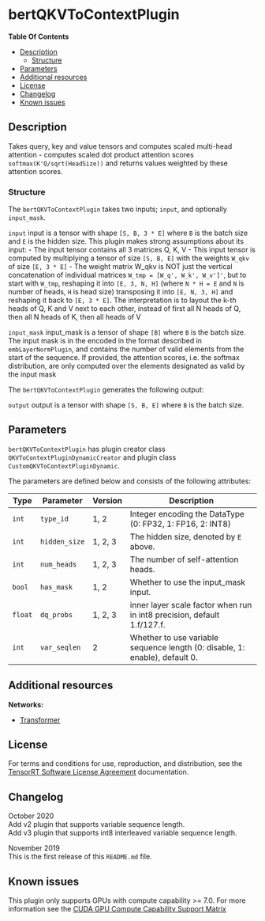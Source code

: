 # bertQKVToContextPlugin

**Table Of Contents**
- [Description](#description)
    * [Structure](#structure)
- [Parameters](#parameters)
- [Additional resources](#additional-resources)
- [License](#license)
- [Changelog](#changelog)
- [Known issues](#known-issues)


## Description

Takes query, key and value tensors and computes scaled multi-head attention - computes scaled dot product attention scores `softmax(K'Q/sqrt(HeadSize))` and returns values weighted by these attention scores.



### Structure

The `bertQKVToContextPlugin` takes two inputs; `input`, and optionally `input_mask`.

`input`
input is a tensor with shape `[S, B, 3 * E]` where `B` is the batch size and `E` is the hidden size.
This plugin makes strong assumptions about its input:
    - The input tensor contains all 3 matrices Q, K, V
    - This input tensor is computed by multiplying a tensor of size `[S, B, E]` with the weights `W_qkv` of size `[E, 3 * E]`
    - The weight matrix W_qkv is NOT just the vertical concatenation of individual matrices `W_tmp = [W_q', W_k', W_v']'`, but to start with `W_tmp`, reshaping it into `[E, 3, N, H]` (where `N * H = E` and `N` is number of heads, `H` is head size) transposing it into `[E, N, 3, H]` and reshaping it back to `[E, 3 * E]`. The interpretation is to layout the k-th heads of Q, K and V next to each other, instead of first all N heads of Q, then all N heads of K, then all heads of V

`input_mask`
input_mask is a tensor of shape `[B]` where `B` is the batch size. The input mask is in the encoded in the format described in `embLayerNormPlugin`, and contains the number of valid elements from the start of the sequence.
If provided, the attention scores, i.e. the softmax distribution, are only computed over the elements designated as valid by the input mask


The `bertQKVToContextPlugin` generates the following output:

`output`
output is a tensor with shape `[S, B, E]` where `B` is the batch size.


## Parameters

`bertQKVToContextPlugin` has plugin creator class `QKVToContextPluginDynamicCreator` and plugin class `CustomQKVToContextPluginDynamic`.

The parameters are defined below and consists of the following attributes:

| Type     | Parameter                               |  Version                          | Description
|----------|-----------------------------------------|-----------------------------------|-------------------------------------------------------------------
|`int`     |`type_id`                                |  1, 2                             |Integer encoding the DataType (0: FP32, 1: FP16, 2: INT8)
|`int`     |`hidden_size`                            |  1, 2, 3                          |The hidden size, denoted by `E` above.
|`int`     |`num_heads`                              |  1, 2, 3                          |The number of self-attention heads.
|`bool`    |`has_mask`                               |  1, 2                             |Whether to use the input_mask input.
|`float`   |`dq_probs`                               |  1, 2, 3                          |inner layer scale factor when run in int8 precision, default 1.f/127.f.
|`int`     |`var_seqlen`                             |  2                                |Whether to use variable sequence length (0: disable, 1: enable), default 0.


## Additional resources

**Networks:**
-   [Transformer](https://arxiv.org/abs/1706.03762)


## License

For terms and conditions for use, reproduction, and distribution, see the [TensorRT Software License Agreement](https://docs.nvidia.com/deeplearning/sdk/tensorrt-sla/index.html)
documentation.


## Changelog

October 2020  
Add v2 plugin that supports variable sequence length.  
Add v3 plugin that supports int8 interleaved variable sequence length.

November 2019  
This is the first release of this `README.md` file.


## Known issues

This plugin only supports GPUs with compute capability >= 7.0. For more information see the [CUDA GPU Compute Capability Support Matrix](https://developer.nvidia.com/cuda-gpus#compute)
